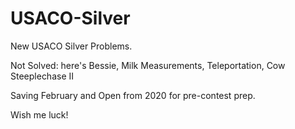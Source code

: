 # USACO-Silver
New USACO Silver Problems.

Not Solved:
here's Bessie, Milk Measurements, Teleportation, Cow Steeplechase II

Saving February and Open from 2020 for pre-contest prep.

Wish me luck!
